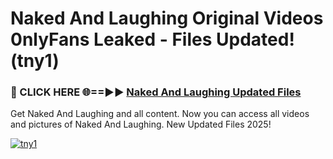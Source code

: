 # Naked And Laughing Original Videos 0nlyFans Leaked - Files Updated! (tny1)

<h3>🔴 CLICK HERE 🌐==►► <a href="https://tinyurl.com/yckcrads" rel="nofollow">Naked And Laughing Updated Files</a></h3>

Get Naked And Laughing and all content. Now you can access all videos and pictures of Naked And Laughing. New Updated Files 2025!

[![tny1](https://i.imgur.com/hpKpOFt.gif)](https://tinyurl.com/yckcrads)

